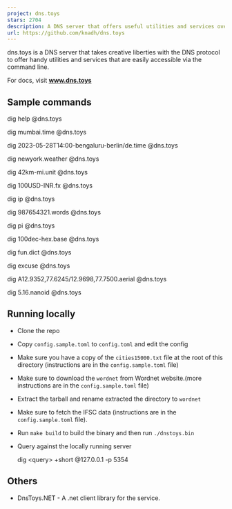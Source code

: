 ```yaml
---
project: dns.toys
stars: 2704
description: A DNS server that offers useful utilities and services over the DNS protocol. Weather, world time, unit conversion etc.
url: https://github.com/knadh/dns.toys
---
```


dns.toys is a DNS server that takes creative liberties with the DNS protocol to offer handy utilities and services that are easily accessible via the command line.

For docs, visit **www.dns.toys**

Sample commands
---------------

dig help @dns.toys

dig mumbai.time @dns.toys

dig 2023-05-28T14:00-bengaluru-berlin/de.time @dns.toys

dig newyork.weather @dns.toys

dig 42km-mi.unit @dns.toys

dig 100USD-INR.fx @dns.toys

dig ip @dns.toys

dig 987654321.words @dns.toys

dig pi @dns.toys

dig 100dec-hex.base @dns.toys

dig fun.dict @dns.toys

dig excuse @dns.toys

dig A12.9352,77.6245/12.9698,77.7500.aerial @dns.toys

dig 5.16.nanoid @dns.toys 

Running locally
---------------

-   Clone the repo
-   Copy `config.sample.toml` to `config.toml` and edit the config
-   Make sure you have a copy of the `cities15000.txt` file at the root of this directory (instructions are in the `config.sample.toml` file)
-   Make sure to download the `wordnet` from Wordnet website.(more instructions are in the `config.sample.toml` file)
-   Extract the tarball and rename extracted the directory to `wordnet`
-   Make sure to fetch the IFSC data (instructions are in the `config.sample.toml` file).
-   Run `make build` to build the binary and then run `./dnstoys.bin`
-   Query against the locally running server

    dig <query\> +short @127.0.0.1 -p 5354

Others
------

-   DnsToys.NET - A .net client library for the service.
